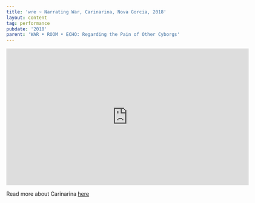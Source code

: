 ```yaml
---
title: 'wre ~ Narrating War, Carinarina, Nova Gorcia, 2018'
layout: content
tag: performance
pubdate: '2018'
parent: 'WAR • ROOM • ECHO: Regarding the Pain of Other Cyborgs'
---
```

<iframe src="https://player.vimeo.com/video/326891263" width="640" height="360" frameborder="0" webkitallowfullscreen mozallowfullscreen allowfullscreen></iframe>

Read more about Carinarina [here](https://mynight.si/events/narrating-war-pripovedovanje-vojne-ali-akbar-mehta/)

